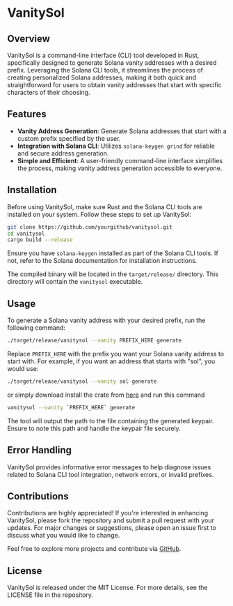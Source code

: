 # VanitySol

## Overview

VanitySol is a command-line interface (CLI) tool developed in Rust, specifically designed to generate Solana vanity addresses with a desired prefix. Leveraging the Solana CLI tools, it streamlines the process of creating personalized Solana addresses, making it both quick and straightforward for users to obtain vanity addresses that start with specific characters of their choosing.

## Features

- **Vanity Address Generation**: Generate Solana addresses that start with a custom prefix specified by the user.
- **Integration with Solana CLI**: Utilizes `solana-keygen grind` for reliable and secure address generation.
- **Simple and Efficient**: A user-friendly command-line interface simplifies the process, making vanity address generation accessible to everyone.

## Installation

Before using VanitySol, make sure Rust and the Solana CLI tools are installed on your system. Follow these steps to set up VanitySol:

```sh
git clone https://github.com/yourgithub/vanitysol.git
cd vanitysol
cargo build --release
```

Ensure you have `solana-keygen` installed as part of the Solana CLI tools. If not, refer to the Solana documentation for installation instructions.

The compiled binary will be located in the `target/release/` directory. This directory will contain the `vanitysol` executable.

## Usage

To generate a Solana vanity address with your desired prefix, run the following command:

```sh
./target/release/vanitysol --vanity PREFIX_HERE generate
```

Replace `PREFIX_HERE` with the prefix you want your Solana vanity address to start with. For example, if you want an address that starts with "sol", you would use:

```sh
./target/release/vanitysol --vanity sol generate
```

or simply download install the crate from [here](https://crates.io/crates/vanitysol)
and run this command
```sh
vanitysol --vanity `PREFIX_HERE` generate
```

The tool will output the path to the file containing the generated keypair. Ensure to note this path and handle the keypair file securely.

## Error Handling

VanitySol provides informative error messages to help diagnose issues related to Solana CLI tool integration, network errors, or invalid prefixes.

## Contributions

Contributions are highly appreciated! If you're interested in enhancing VanitySol, please fork the repository and submit a pull request with your updates. For major changes or suggestions, please open an issue first to discuss what you would like to change.

Feel free to explore more projects and contribute via [GitHub](https://github.com/simplysabir).

## License

VanitySol is released under the MIT License. For more details, see the LICENSE file in the repository.
